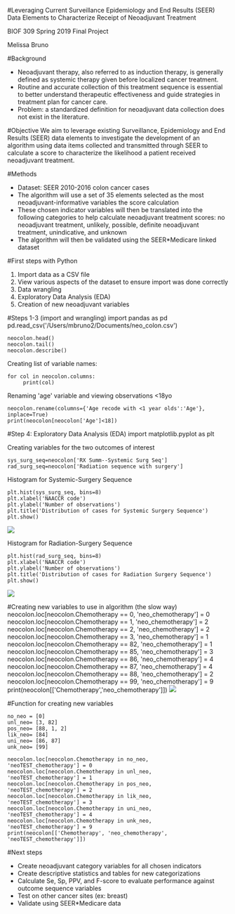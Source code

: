 #Leveraging Current Surveillance Epidemiology and End Results (SEER) Data Elements to Characterize Receipt of Neoadjuvant Treatment

BIOF 309 Spring 2019 Final Project

Melissa Bruno

#Background
- Neoadjuvant therapy, also referred to as induction therapy, is generally defined as systemic therapy given before localized cancer treatment. 
- Routine and accurate collection of this treatment sequence is essential to better understand therapeutic effectiveness and guide strategies in treatment plan for cancer care.
- Problem: a standardized definition for neoadjuvant data collection does not exist in the literature.

#Objective
We aim to leverage existing Surveillance, Epidemiology and End Results (SEER) data elements to investigate the development of an algorithm using data items collected and transmitted through SEER to calculate a score to characterize the likelihood a patient received neoadjuvant treatment. 


#Methods
- Dataset: SEER 2010-2016 colon cancer cases
- The algorithm will use a set of 35 elements selected as the most neoadjuvant-informative variables the score calculation
- These chosen indicator variables will then be translated into the following categories to help calculate neoadjuvant treatment scores: no neoadjuvant treatment, unlikely, possible, definite neoadjuvant treatment, unindicative, and unknown
- The algorithm will then be validated using the SEER*Medicare linked dataset

#First steps with Python
1. Import data as a CSV file
2. View various aspects of the dataset to ensure import was done correctly
3. Data wrangling
4. Exploratory Data Analysis (EDA)
5. Creation of new neoadjuvant variables

#Steps 1-3 (import and wrangling)
import pandas as pd
    pd.read_csv('/Users/mbruno2/Documents/neo_colon.csv')

    neocolon.head()
    neocolon.tail()
    neocolon.describe()

Creating list of variable names:

    for col in neocolon.columns:
         print(col)

Renaming 'age' variable and viewing observations <18yo

    neocolon.rename(columns={'Age recode with <1 year olds':'Age'}, inplace=True)
    print(neocolon[neocolon['Age']<18])

#Step 4: Exploratory Data Analysis (EDA)
import matplotlib.pyplot as plt

Creating variables for the two outcomes of interest

    sys_surg_seq=neocolon['RX Summ--Systemic Surg Seq']
    rad_surg_seq=neocolon['Radiation sequence with surgery']

Histogram for Systemic-Surgery Sequence

    plt.hist(sys_surg_seq, bins=8)
    plt.xlabel('NAACCR code')
    plt.ylabel('Number of observations')
    plt.title('Distribution of cases for Systemic Surgery Sequence')
    plt.show()
   ![](/Users/mbruno2/Documents/sys_surg_seq.png)

Histogram for Radiation-Surgery Sequence

    plt.hist(rad_surg_seq, bins=8)
    plt.xlabel('NAACCR code')
    plt.ylabel('Number of observations')
    plt.title('Distribution of cases for Radiation Surgery Sequence')
    plt.show()
   ![](/Users/mbruno2/Documents/rad_surg_seq.png)

#Creating new variables to use in algorithm (the slow way)
    neocolon.loc[neocolon.Chemotherapy == 0,  'neo_chemotherapy'] = 0
    neocolon.loc[neocolon.Chemotherapy == 1,  'neo_chemotherapy'] = 2
    neocolon.loc[neocolon.Chemotherapy == 2,  'neo_chemotherapy'] = 2
    neocolon.loc[neocolon.Chemotherapy == 3,  'neo_chemotherapy'] = 1
    neocolon.loc[neocolon.Chemotherapy == 82, 'neo_chemotherapy'] = 1
    neocolon.loc[neocolon.Chemotherapy == 85, 'neo_chemotherapy'] = 3
    neocolon.loc[neocolon.Chemotherapy == 86, 'neo_chemotherapy'] = 4
    neocolon.loc[neocolon.Chemotherapy == 87, 'neo_chemotherapy'] = 4
    neocolon.loc[neocolon.Chemotherapy == 88, 'neo_chemotherapy'] = 2
    neocolon.loc[neocolon.Chemotherapy == 99, 'neo_chemotherapy'] = 9
    print(neocolon[['Chemotherapy','neo_chemotherapy']])
   ![](/Users/mbruno2/Documents/neo_chemo_dist.png)
    
#Function for creating new variables 

    no_neo = [0]
    unl_neo= [3, 82]
    pos_neo= [88, 1, 2]
    lik_neo= [84]
    uni_neo= [86, 87]
    unk_neo= [99]
    
    neocolon.loc[neocolon.Chemotherapy in no_neo,   'neoTEST_chemotherapy'] = 0
    neocolon.loc[neocolon.Chemotherapy in unl_neo,  'neoTEST_chemotherapy'] = 1
    neocolon.loc[neocolon.Chemotherapy in pos_neo,  'neoTEST_chemotherapy'] = 2
    neocolon.loc[neocolon.Chemotherapy in lik_neo,  'neoTEST_chemotherapy'] = 3
    neocolon.loc[neocolon.Chemotherapy in uni_neo,  'neoTEST_chemotherapy'] = 4
    neocolon.loc[neocolon.Chemotherapy in unk_neo,  'neoTEST_chemotherapy'] = 9
    print(neocolon[['Chemotherapy', 'neo_chemotherapy', 'neoTEST_chemotherapy']])
    
#Next steps
- Create neoadjuvant category variables for all chosen indicators
- Create descriptive statistics and tables for new categorizations
- Calculate Se, Sp, PPV, and F-score to evaluate performance against outcome sequence variables
- Test on other cancer sites (ex: breast)
- Validate using SEER*Medicare data
